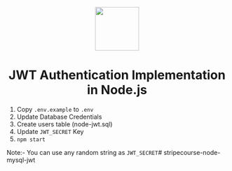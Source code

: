 <p align="center"><img src="https://jwt.io/img/pic_logo.svg" width="100"></p> 
  
### <h1 align="center" id="heading">JWT Authentication Implementation in Node.js</h1>

1. Copy `.env.example` to `.env`
2. Update Database Credentials
3. Create users table (node-jwt.sql)
4. Update `JWT_SECRET` Key 
5. `npm start`

Note:- You can use any random string as `JWT_SECRET`#   s t r i p e c o u r s e - n o d e - m y s q l - j w t  
 